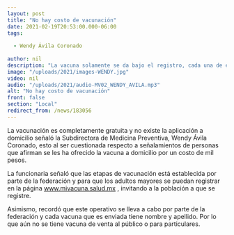```yaml
---
layout: post
title: "No hay costo de vacunación"
date: 2021-02-19T20:53:00.000-06:00
tags:
  
  - Wendy Ávila Coronado
  
author: nil
description: "La vacuna solamente se da bajo el registro, cada una de ellas tiene nombre y apellido."
image: "/uploads/2021/images-WENDY.jpg"
video: nil
audio: "/uploads/2021/audio-MV02_WENDY_AVILA.mp3"
alt: "No hay costo de vacunación"
front: false
section: "Local"
redirect_from: /news/183056
---
```


La vacunación es completamente gratuita y no existe la aplicación a domicilio señaló la Subdirectora de Medicina Preventiva, Wendy Ávila Coronado, esto al ser cuestionada respecto a señalamientos de personas que afirman se les ha ofrecido la vacuna a domicilio por un costo de mil pesos.

La funcionaria señaló que las etapas de vacunación está establecida por parte de la federación y para que los adultos mayores se puedan registrar en la página www.mivacuna.salud.mx , invitando a la población a que se registre.

Asimismo, recordó que este operativo se lleva a cabo por parte de la federación y cada vacuna que es enviada tiene nombre y apellido. Por lo que aún no se tiene vacuna de venta al público o para particulares.